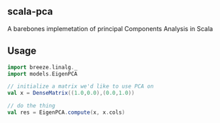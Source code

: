 scala-pca
---------
A barebones implemetation of principal Components Analysis in Scala

Usage
-----
```scala
import breeze.linalg._
import models.EigenPCA

// initialize a matrix we'd like to use PCA on
val x = DenseMatrix((1.0,0.0),(0.0,1.0))

// do the thing
val res = EigenPCA.compute(x, x.cols)
```
